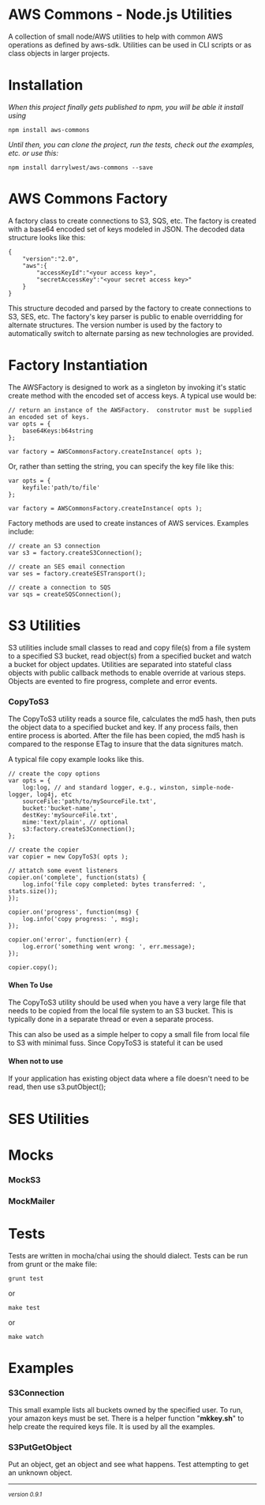 AWS Commons - Node.js Utilities
===
A collection of small node/AWS utilities to help with common AWS operations as defined by aws-sdk.  Utilities can be used in CLI scripts or as class objects in larger projects.

Installation
===
*When this project finally gets published to npm, you will be able it install using* 

	npm install aws-commons

*Until then, you can clone the project, run the tests, check out the examples, etc. or use this:*

	npm install darrylwest/aws-commons --save

AWS Commons Factory
===
A factory class to create connections to S3, SQS, etc.  The factory is created with a base64 encoded set of keys modeled in JSON.  The decoded data structure looks like this:

	{
		"version":"2.0",
		"aws":{
			"accessKeyId":"<your access key>",
			"secretAccessKey":"<your secret access key>"
		}
	}

This structure decoded and parsed by the factory to create connections to S3, SES, etc.  The factory's key parser is public to enable overridding for alternate structures.  The version number is used by the factory to automatically switch to alternate parsing as new technologies are provided.

Factory Instantiation
===
The AWSFactory is designed to work as a singleton by invoking it's static create method with the encoded set of access keys.  A typical use would be:

	// return an instance of the AWSFactory.  construtor must be supplied an encoded set of keys.
	var opts = {
		base64Keys:b64string
	};
	
	var factory = AWSCommonsFactory.createInstance( opts );

Or, rather than setting the string, you can specify the key file like this:

	var opts = {
		keyfile:'path/to/file'
	};
	
	var factory = AWSCommonsFactory.createInstance( opts );
	
Factory methods are used to create instances of AWS services.  Examples include:

	// create an S3 connection
	var s3 = factory.createS3Connection();
	
	// create an SES email connection 
	var ses = factory.createSESTransport();
	
	// create a connection to SQS
	var sqs = createSQSConnection();
	
S3 Utilities
===
S3 utilities include small classes to read and copy file(s) from a file system to a specified S3 bucket, read object(s) from a specified bucket and watch a bucket for object updates.  Utilities are separated into stateful class objects with public callback methods to enable override at various steps.  Objects are evented to fire progress, complete and error events.  

### CopyToS3

The CopyToS3 utility reads a source file, calculates the md5 hash, then puts the object data to a specified bucket and key.  If any process fails, then entire process is aborted.  After the file has been copied, the md5 hash is compared to the response ETag to insure that the data signitures match.

A typical file copy example looks like this.

	
	// create the copy options
	var opts = {
		log:log, // and standard logger, e.g., winston, simple-node-logger, log4j, etc
		sourceFile:'path/to/mySourceFile.txt',
		bucket:'bucket-name',
		destKey:'mySourceFile.txt',
		mime:'text/plain', // optional
		s3:factory.createS3Connection();
	};
	
	// create the copier
	var copier = new CopyToS3( opts );
	
	// attatch some event listeners
	copier.on('complete', function(stats) {
		log.info('file copy completed: bytes transferred: ', stats.size());
	});
	
	copier.on('progress', function(msg) {
		log.info('copy progress: ', msg);
	});
	
	copier.on('error', function(err) {
		log.error('something went wrong: ', err.message);
	});
	
	copier.copy();

#### When To Use

The CopyToS3 utility should be used when you have a very large file that needs to be copied from the local file system to an S3 bucket.  This is typically done in a separate thread or even a separate process.

This can also be used as a simple helper to copy a small file from local file to S3 with minimal fuss.  Since CopyToS3 is stateful it can be used 

#### When not to use

If your application has existing object data where a file doesn't need to be read, then use s3.putObject();

SES Utilities
===

Mocks
===
### MockS3

### MockMailer


Tests
===
Tests are written in mocha/chai using the should dialect.  Tests can be run from grunt or the make file:

	grunt test

or

	make test
	
or

	make watch
	

Examples
===
### S3Connection

This small example lists all buckets owned by the specified user.  To run, your amazon keys must be set.  There is a helper function "__mkkey.sh__" to help create the required keys file.  It is used by all the examples.

### S3PutGetObject

Put an object, get an object and see what happens.  Test attempting to get an unknown object.

- - -
<p><small><em>version 0.9.1</em></small></p>